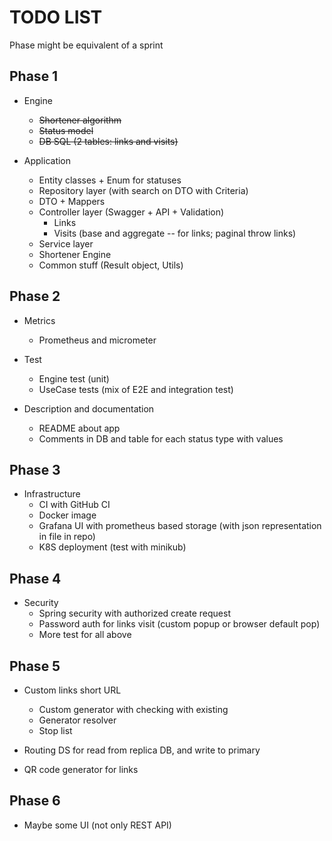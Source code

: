 TODO LIST
=========

Phase might be equivalent of a sprint

Phase 1
-------

* Engine
  - ~~Shortener algorithm~~
  - ~~Status model~~
  - ~~DB SQL (2 tables: links and visits)~~

* Application
  - Entity classes + Enum for statuses
  - Repository layer (with search on DTO with Criteria)
  - DTO + Mappers
  - Controller layer (Swagger + API + Validation) 
    - Links
    - Visits (base and aggregate -- for links; paginal throw links)
  - Service layer
  - Shortener Engine
  - Common stuff (Result object, Utils)


Phase 2
-------

* Metrics
  - Prometheus and micrometer

* Test
  - Engine test (unit)
  - UseCase tests (mix of E2E and integration test)

* Description and documentation
  - README about app
  - Comments in DB and table for each status type with values


Phase 3
-------

* Infrastructure
  - CI with GitHub CI
  - Docker image
  - Grafana UI with prometheus based storage (with json representation in file in repo)
  - K8S deployment (test with minikub)


Phase 4
-------

* Security
  - Spring security with authorized create request
  - Password auth for links visit (custom popup or browser default pop)
  - More test for all above

Phase 5
-------

* Custom links short URL
  - Custom generator with checking with existing
  - Generator resolver
  - Stop list

* Routing DS for read from replica DB, and write to primary

* QR code generator for links

Phase 6
-------

* Maybe some UI (not only REST API)
